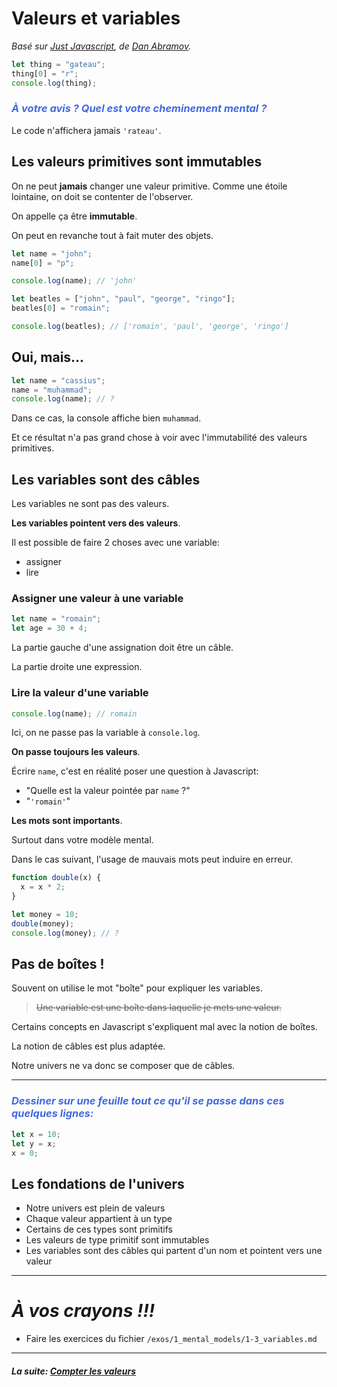 # Valeurs et variables

_Basé sur [Just Javascript](https://justjavascript.com/), de
[Dan Abramov](https://twitter.com/dan_abramov)._

```js
let thing = "gateau";
thing[0] = "r";
console.log(thing);
```

### _<span style="color:royalblue">À votre avis ? Quel est votre cheminement mental ?</span>_

Le code n'affichera jamais `'rateau'`.

## Les valeurs primitives sont immutables

On ne peut **jamais** changer une valeur primitive. Comme une étoile lointaine,
on doit se contenter de l'observer.

On appelle ça être **immutable**.

On peut en revanche tout à fait muter des objets.

```js
let name = "john";
name[0] = "p";

console.log(name); // 'john'

let beatles = ["john", "paul", "george", "ringo"];
beatles[0] = "romain";

console.log(beatles); // ['romain', 'paul', 'george', 'ringo']
```

## Oui, mais...

```js
let name = "cassius";
name = "muhammad";
console.log(name); // ?
```

Dans ce cas, la console affiche bien `muhammad`.

Et ce résultat n'a pas grand chose à voir avec l'immutabilité des valeurs
primitives.

## Les variables sont des câbles

Les variables ne sont pas des valeurs.

**Les variables pointent vers des valeurs**.

Il est possible de faire 2 choses avec une variable:

- assigner
- lire

### Assigner une valeur à une variable

```js
let name = "romain";
let age = 30 + 4;
```

La partie gauche d'une assignation doit être un câble.

La partie droite une expression.

### Lire la valeur d'une variable

```js
console.log(name); // romain
```

Ici, on ne passe pas la variable à `console.log`.

**On passe toujours les valeurs**.

Écrire `name`, c'est en réalité poser une question à Javascript:

- "Quelle est la valeur pointée par `name` ?"
- "`'romain'`"

**Les mots sont importants**.

Surtout dans votre modèle mental.

Dans le cas suivant, l'usage de mauvais mots peut induire en erreur.

```js
function double(x) {
  x = x * 2;
}

let money = 10;
double(money);
console.log(money); // ?
```

## Pas de boîtes !

Souvent on utilise le mot "boîte" pour expliquer les variables.

> ~~Une variable est une boîte dans laquelle je mets une valeur.~~

Certains concepts en Javascript s'expliquent mal avec la notion de boîtes.

La notion de câbles est plus adaptée.

Notre univers ne va donc se composer que de câbles.

---

### _<span style="color:royalblue">Dessiner sur une feuille tout ce qu'il se passe dans ces quelques lignes:</span>_

```js
let x = 10;
let y = x;
x = 0;
```

## Les fondations de l'univers

- Notre univers est plein de valeurs
- Chaque valeur appartient à un type
- Certains de ces types sont primitifs
- Les valeurs de type primitif sont immutables
- Les variables sont des câbles qui partent d'un nom et pointent vers une valeur

---

# _**À vos crayons !!!**_

- Faire les exercices du fichier `/exos/1_mental_models/1-3_variables.md`

---

#### _La suite: [Compter les valeurs](./1-4_count.md)_
